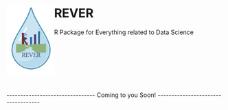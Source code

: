 # REVER <img width="22%" align = "left" src="https://github.com/reyvnth/REVER/blob/main/REVERlogo.png">
R Package for Everything related to Data Science




</br>
</br>
</br>
</br>
</br>
</br>





-------------------------------- Coming to you Soon! -----------------------------------
